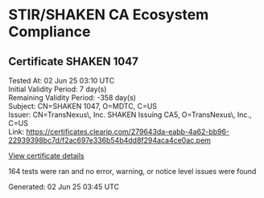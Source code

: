 # STIR/SHAKEN CA Ecosystem Compliance

## Certificate SHAKEN 1047

Tested At: 02 Jun 25 03:10 UTC\
Initial Validity Period: 7 day(s)\
Remaining Validity Period: -358 day(s)\
Subject: CN=SHAKEN 1047, O=MDTC, C=US\
Issuer: CN=TransNexus\\, Inc. SHAKEN Issuing CA5, O=TransNexus\\, Inc., C=US\
Link: https://certificates.clearip.com/279643da-eabb-4a62-bb96-22939398bc7d/f2ac697e336b54b4dd8f294aca4ce0ac.pem

[View certificate details](https://x509.io/?cert=MIICxDCCAmqgAwIBAgIQdzWT4WigdqmlumiiHxVEqTAKBggqhkjOPQQDAjBWMQswCQYDVQQGEwJVUzEZMBcGA1UEChMQVHJhbnNOZXh1cywgSW5jLjEsMCoGA1UEAxMjVHJhbnNOZXh1cywgSW5jLiBTSEFLRU4gSXNzdWluZyBDQTUwHhcNMjQwNjAxMTcyNTEzWhcNMjQwNjA4MTcyNTEyWjAyMQswCQYDVQQGEwJVUzENMAsGA1UEChMETURUQzEUMBIGA1UEAxMLU0hBS0VOIDEwNDcwWTATBgcqhkjOPQIBBggqhkjOPQMBBwNCAARdi1cGJASWh9hBHAT9YFYssBv6%2FJiFVf%2FLzLeU1qKxlwc3KExsDDVTN7JRYbZNXBFLlT0rgsCCsdsMh8KUPF52o4IBPDCCATgwDAYDVR0TAQH%2FBAIwADAOBgNVHQ8BAf8EBAMCB4AwHQYDVR0OBBYEFC4ZGYsqx1hvV98OXOpY37Z3WxoPMB8GA1UdIwQYMBaAFNoAs4f4gj%2B%2FuiKiZGO19i%2FMjnXKMBcGA1UdIAQQMA4wDAYKYIZIAYb%2FCQEBBDCBpgYDVR0fBIGeMIGbMIGYoDqgOIY2aHR0cHM6Ly9hdXRoZW50aWNhdGUtYXBpLmljb25lY3Rpdi5jb20vZG93bmxvYWQvdjEvY3JsolqkWDBWMRQwEgYDVQQHDAtCcmlkZ2V3YXRlcjELMAkGA1UECAwCTkoxEzARBgNVBAMMClNUSS1QQSBDUkwxCzAJBgNVBAYTAlVTMQ8wDQYDVQQKDAZTVEktUEEwFgYIKwYBBQUHARoECjAIoAYWBDEwNDcwCgYIKoZIzj0EAwIDSAAwRQIgLM3W083J5kAECe%2FP7r%2FGV0nFBpd%2BqzjE8R6jRLQ%2BZy4CIQD3KGCpsHxUvx9FKdxqnOGqnI%2FXcrVj%2BO09KnYxHeuUtQ%3D%3D)

164 tests were ran and no error, warning, or notice level issues were found


Generated: 02 Jun 25 03:45 UTC